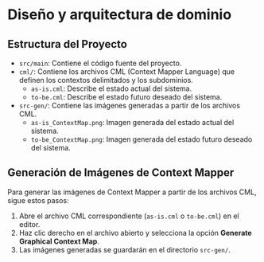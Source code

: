 # Diseño y arquitectura de dominio

## Estructura del Proyecto
- `src/main`: Contiene el código fuente del proyecto.
- `cml/`: Contiene los archivos CML (Context Mapper Language) que definen los contextos delimitados y los subdominios.
  - `as-is.cml`: Describe el estado actual del sistema.
  - `to-be.cml`: Describe el estado futuro deseado del sistema.
- `src-gen/`: Contiene las imágenes generadas a partir de los archivos CML.
  - `as-is_ContextMap.png`: Imagen generada del estado actual del sistema.
  - `to-be_ContextMap.png`: Imagen generada del estado futuro deseado del sistema.

## Generación de Imágenes de Context Mapper
Para generar las imágenes de Context Mapper a partir de los archivos CML, sigue estos pasos:
1. Abre el archivo CML correspondiente (`as-is.cml` o `to-be.cml`) en el editor.
2. Haz clic derecho en el archivo abierto y selecciona la opción **Generate Graphical Context Map**.
3. Las imágenes generadas se guardarán en el directorio `src-gen/`.